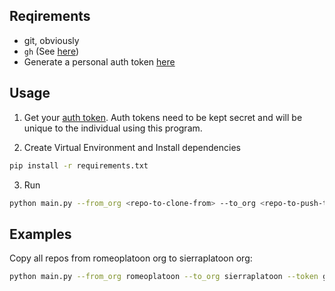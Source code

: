 ## Reqirements
- git, obviously
- `gh` (See [here](https://cli.github.com/))
- Generate a personal auth token [here](https://github.com/settings/tokens)

## Usage

1. Get your [auth token](https://github.com/settings/tokens). Auth tokens need to be kept secret and will be unique to the individual using this program.

2. Create Virtual Environment and Install dependencies
```sh
pip install -r requirements.txt
```

3. Run
```sh
python main.py --from_org <repo-to-clone-from> --to_org <repo-to-push-to> --token <your-gh-token>
```

## Examples
Copy all repos from romeoplatoon org to sierraplatoon org:
```sh
python main.py --from_org romeoplatoon --to_org sierraplatoon --token ghp_fake987234hsfASDF78
```



